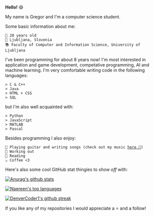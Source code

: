**Hello!** 😄 

My name is Gregor and I'm a computer science student.

Some basic information about me:
```
🍰 20 years old
📍 Ljubljana, Slovenia
📚 Faculty of Computer and Information Science, University of Ljubljana
```
I've been programming for about 8 years now! I'm most interested in application and game development, competative programming, AI and machine learning. I'm very comfortable writing code in the following languages:
```
> C & C++
> Java
> HTML + CSS
> SQL
```
but I'm also well acquainted with:
```
> Python
> JavaScript
> MATLAB
> Pascal 
```

Besides programming I also enjoy:
<pre>
<code>🎸 Playing guitar and writing songs (check out my music <a href="https://www.youtube.com/channel/UCy12KbwRenkqWZZKQzd2NXw">here 🥰</a>)
💪 Working out
📖 Reading
☕️ Coffee <3</code>
</pre> 

Here's also some cool GitHub stat thingies to *show off* with:

[![Anurag's github stats](https://github-readme-stats.vercel.app/api?username=gregorkovac&theme=blue-green)](https://github.com/anuraghazra/github-readme-stats) 

[![Naereen's top languages](https://github-readme-stats.vercel.app/api/top-langs/?username=gregorkovac&theme=blue-green)](https://github.com/anuraghazra/github-readme-stats)

[![DenverCoder1's github streak](https://github-readme-streak-stats.herokuapp.com/?user=gregorkovac&theme=blue-green)](https://github.com/DenverCoder1/github-readme-streak-stats)

If you like any of my repositories I would appreciate a ⭐️ and a follow!

